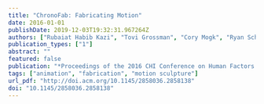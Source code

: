 ```yaml
---
title: "ChronoFab: Fabricating Motion"
date: 2016-01-01
publishDate: 2019-12-03T19:32:31.967264Z
authors: ["Rubaiat Habib Kazi", "Tovi Grossman", "Cory Mogk", "Ryan Schmidt", "George Fitzmaurice"]
publication_types: ["1"]
abstract: ""
featured: false
publication: "*Proceedings of the 2016 CHI Conference on Human Factors in Computing Systems*"
tags: ["animation", "fabrication", "motion sculpture"]
url_pdf: "http://doi.acm.org/10.1145/2858036.2858138"
doi: "10.1145/2858036.2858138"
---
```


